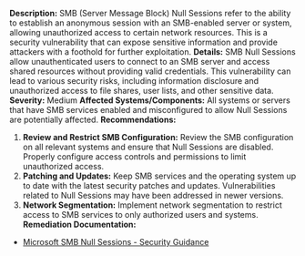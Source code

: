 **Description:** SMB (Server Message Block) Null Sessions refer to the ability to establish an anonymous session with an SMB-enabled server or system, allowing unauthorized access to certain network resources. This is a security vulnerability that can expose sensitive information and provide attackers with a foothold for further exploitation.
**Details:** SMB Null Sessions allow unauthenticated users to connect to an SMB server and access shared resources without providing valid credentials. This vulnerability can lead to various security risks, including information disclosure and unauthorized access to file shares, user lists, and other sensitive data.
**Severity:** Medium
**Affected Systems/Components:** All systems or servers that have SMB services enabled and misconfigured to allow Null Sessions are potentially affected.
**Recommendations:**
1. **Review and Restrict SMB Configuration:** Review the SMB configuration on all relevant systems and ensure that Null Sessions are disabled. Properly configure access controls and permissions to limit unauthorized access.
2. **Patching and Updates:** Keep SMB services and the operating system up to date with the latest security patches and updates. Vulnerabilities related to Null Sessions may have been addressed in newer versions.
3. **Network Segmentation:** Implement network segmentation to restrict access to SMB services to only authorized users and systems.
**Remediation Documentation:**
- [Microsoft SMB Null Sessions - Security Guidance](https://docs.microsoft.com/en-us/windows-server/security/credentials-security/configuring-smb-security#disable-anonymous-smb-sessions)